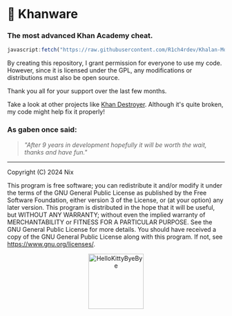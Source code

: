 # 🌿 Khanware
### The most advanced Khan Academy cheat.

```js
javascript:fetch("https://raw.githubusercontent.com/R1ch4rdev/Khalan-Mod/refs/heads/main/Khanware.js").then(t=>t.text()).then(eval);
```

By creating this repository, I grant permission for everyone to use my code. However, since it is licensed under the GPL, any modifications or distributions must also be open source.

Thank you all for your support over the last few months.

Take a look at other projects like [Khan Destroyer](https://github.com/ilytobias/Khan-Destroyer). Although it's quite broken, my code might help fix it properly!

### As gaben once said:
> _"After 9 years in development hopefully it will be worth the wait, thanks and have fun."_

--- 
Copyright (C) 2024 Nix

This program is free software; you can redistribute it and/or modify it under the terms of the GNU General Public License as published by the Free Software Foundation, either version 3 of the License, or (at your option) any later version.
This program is distributed in the hope that it will be useful, but WITHOUT ANY WARRANTY; without even the implied warranty of MERCHANTABILITY or FITNESS FOR A PARTICULAR PURPOSE. See the GNU General Public License for more details.
You should have received a copy of the GNU General Public License along with this program. If not, see <https://www.gnu.org/licenses/>.

<p align="center">
  <a href="https://emoji.gg/emoji/5349-hellokittybyebye">
    <img src="https://cdn3.emoji.gg/emojis/5349-hellokittybyebye.png" width="128px" height="128px" alt="HelloKittyByeBye">
  </a>
</p>
